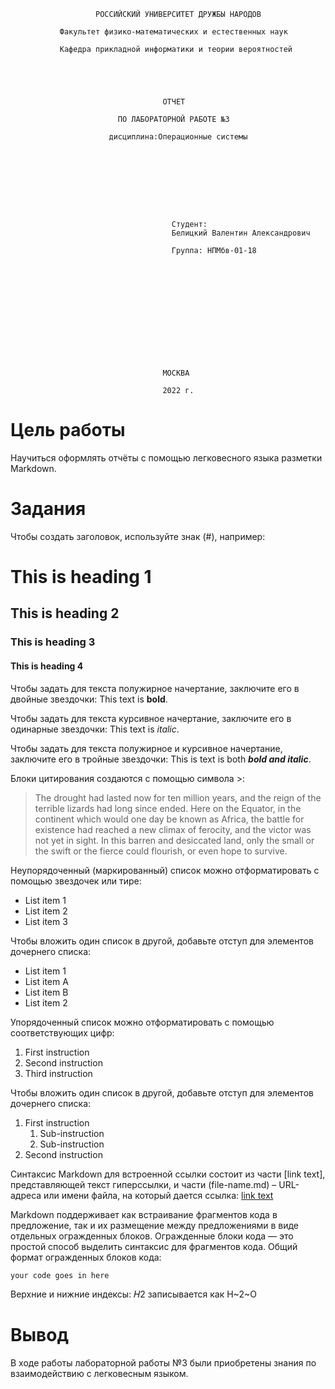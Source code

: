                        РОССИЙСКИЙ УНИВЕРСИТЕТ ДРУЖБЫ НАРОДОВ

               Факультет физико-математических и естественных наук

               Кафедра прикладной информатики и теории вероятностей





                                      ОТЧЕТ

                            ПО ЛАБОРАТОРНОЙ РАБОТЕ №3 	

                          дисциплина:Операционные системы		 









                                        Студент: 
                                        Белицкий Валентин Александрович                                

                                        Группа: НПМбв-01-18                                      













                                      МОСКВА

                                      2022 г.



# Цель работы
Научиться оформлять отчёты с помощью легковесного языка разметки Markdown.

# Задания

Чтобы создать заголовок, используйте знак (#), например:
# This is heading 1
## This is heading 2
### This is heading 3
#### This is heading 4

Чтобы задать для текста полужирное начертание, заключите его в двойные звездочки:
This text is **bold**.

Чтобы задать для текста курсивное начертание, заключите его в одинарные звездочки:
This text is *italic*.

Чтобы задать для текста полужирное и курсивное начертание, заключите его в тройные
звездочки:
This is text is both ***bold and italic***.

Блоки цитирования создаются с помощью символа >:
> The drought had lasted now for ten million years, and the reign
of the terrible lizards had long since ended. Here on the
Equator, in the continent which would one day be known as
Africa, the battle for existence had reached a new climax of
ferocity, and the victor was not yet in sight. In this barren
and desiccated land, only the small or the swift or the
fierce could flourish, or even hope to survive.

Неупорядоченный (маркированный) список можно отформатировать с помощью звездочек или тире:
- List item 1
- List item 2
- List item 3

Чтобы вложить один список в другой, добавьте отступ для элементов дочернего списка:
- List item 1
- List item A
- List item B
- List item 2

Упорядоченный список можно отформатировать с помощью соответствующих цифр:
1. First instruction
1. Second instruction
1. Third instruction

Чтобы вложить один список в другой, добавьте отступ для элементов дочернего списка:
1. First instruction
   1. Sub-instruction
   2. Sub-instruction
2. Second instruction

Синтаксис Markdown для встроенной ссылки состоит из части [link text], представляющей текст гиперссылки, и части (file-name.md) – URL-адреса или имени файла,
на который дается ссылка:
[link text](file-name.md)

Markdown поддерживает как встраивание фрагментов кода в предложение, так и их
размещение между предложениями в виде отдельных огражденных блоков. Огражденные
блоки кода — это простой способ выделить синтаксис для фрагментов кода. Общий
формат огражденных блоков кода:
``` language
your code goes in here
```

Верхние и нижние индексы:
𝐻2
записывается как
H~2~O

# Вывод
В ходе работы лабораторной работы №3 были приобретены знания по взаимодействию с легковесным языком.
